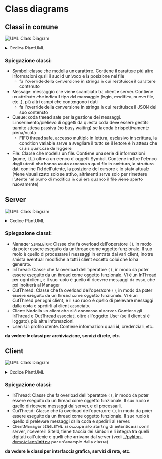 # Class diagrams

## Classi in comune

![UML Class Diagram](http://www.plantuml.com/plantuml/png/ZLB1Qkim4BphAvQSx3mItbcKaXvQQA6KqDoD8Yk9YYsvsfLfCFdthXMhII-XDysCTqSpyWf91Ofj8tIZ4E7zs6vz0mE81LIsbXFnN2T27u84VL0XeSwZ1AHQojveya48tvcW-7HcaO9r-w84xHqIY9F89dddm8GrZfAJTIJ6tHcaWUa-YyNFK5xoQX3Lti0mNeMEdG6PkGsZHnVRKL6Qh7SNxI7Xh9eGV61nwtqpubgHOhX-GU_UjXySIuX_S3CMwmEI8gjFi0k-7KUBgmNbnPi_9P_qyhV9fPfrD77CLEtipa_jVewSgDe98dTawggDPBv4fVk9rhtO6ofA2HlHHIesVEgzhQzwVxBDr5VkcuyHJM2C8E7yZ7SitFyb5Q-x7IdvmPmVR_P_kPpFyjybuQ1Gh8ohOzjy0m00)

<details>
<summary> Codice PlantUML </summary>
@startuml
class Symbol { 
- _id: SymbolId 
- _chr: char 
- _pos: std::vector

operator std::string() const 
}

class SymbolId {
client_id: int
char_id: int 
}

Symbol -- SymbolId

class Message {
- _type : MessageTypeEnum
- _action : MessageActionEnum
- _error : bool
- _data : QJsonObject

+ operator std::string() const 
+ {static} fromJson(QJsonObject) : Message
+ toJson() : QJsonObject
}

class Queue {
_fifo: std::queue
_m: std::shared_mutex
_cv: std::cv
get(): T
put(T): void 
}

class File {
- _id: int
- _user_ids : vector<int>
+ {static} fromJson(QJsonObject) : File
+ toJson() : QJsonObject
}

File  *-- "0..*" Symbol : has
@enduml
</details>

### Spiegazione classi:

- Symbol: classe che modella un carattere. Contiene il carattere più altre informazioni quali il suo id univoco e la posizione nel file
  - fa l'override della conversione in stringa in cui restituisce il carattere contenuto
- Message: messaggio che viene scambiato tra client e server. Contiene un attributo che indica il tipo del messaggio (login, modifica, nuovo file, etc..), più altri campi che contengono i dati
  - fa l'override della conversione in stringa in cui restituisce il JSON del suo contenuto
- Queue: coda thread safe per la gestione dei messaggi. L'inserimento/prelievo di oggetti da questa coda deve essere gestito tramite attesa passiva (no busy waiting) se la coda è rispettivamente piena/vuota
  - FIFO thread safe, accesso multiplo in lettura, esclusivo in scrittura, la condition variable serve a svegliare il tutto se il lettore è in attesa che ci sia qualcosa da leggere
- File: Classe che modella un file. Contiene una serie di informazioni (nome, id..) oltre a un elenco di oggetti Symbol. Contiene inoltre l'elenco degli utenti che hanno avuto accesso a quel file in scrittura, la struttura dati contine l'id dell'utente, la posizione del cursore e lo stato attuale (viene visualizzato solo se attivo, altrimenti serve solo per rimettere l'utente nel punto di modifica in cui era quando il file viene aperto nuovamente)

## Server

![UML Class Diagram](http://www.plantuml.com/plantuml/png/SoWkIImgAStDuKhEIImkLl1Dp4jCJorIgERILiWlI2rABCalqj1Ki58eoyzCuUAgvOAgyymBoIXAJKmXgD2_j8H8bSuvcQbv9K1b2A7GujGYY813QbuAq9K0)

<details>
<summary> Codice PlantUML </summary>
@startuml
class Manager {
+ operator() : void

}

class InThread {
+ operator() : void

}

class OutThread {
+ operator() : void

}

class Client {

}

class User {

}
@enduml
</details>

### Spiegazione classi:

- Manager `SINGLETON`: Classe che fa overload dell'operatore `()`, in modo da poter essere eseguito da un thread come oggetto funzionale. Il suo ruolo è quello di processare i messaggi in entrata dai vari client, inoltre smista eventuali modifiche a tutti i client eccetto colui che lo ha generato.
- InThread: Classe che fa overload dell'operatore `()`, in modo da poter essere eseguito da un thread come oggetto funzionale. Vi è un InThread per ogni client, e il suo ruolo è quello di ricevere messaggi da esso, che poi inoltrerà al Manager
- OutThread: Classe che fa overload dell'operatore `()`, in modo da poter essere eseguito da un thread come oggetto funzionale. Vi è un OutThread per ogni client, e il suo ruolo è quello di prelevare messaggi dalla coda e spedirli al client associato.
- Client: Modella un client che si è connesso al server. Contiene gli InThread e OutThread associati, oltre all'oggetto User (se il client si è loggato), più altre informazioni.
- User: Un profilo utente. Contiene informazioni quali id, credenziali, etc..

**da vedere le classi per archiviazione, servizi di rete, etc.**

## Client

![UML Class Diagram](http://www.plantuml.com/plantuml/png/SoWkIImgAStDuKhEIImkLl3C2yaeIarCKQZcqbR8BqWjIYp9BzBGLB1IAClFJE6gvOAgyoyj8KwXSqvcQbw9Rs9UOdfg4Kx53gbvAK1700000)

<details>
<summary> Codice PlantUML </summary>
@startuml
class InThread {
+ operator() : void
}

class OutThread {
+ operator() : void
}

class ClientManager {
+ operator() : void
}
@enduml
</details>

### Spiegazione classi:

- InThread: Classe che fa overload dell'operatore `()`, in modo da poter essere eseguito da un thread come oggetto funzionale. Il suo ruolo è quello di ricevere messaggi dal server, e di processarli.
- OutThread: Classe che fa overload dell'operatore `()`, in modo da poter essere eseguito da un thread come oggetto funzionale. Il suo ruolo è quello di prelevare messaggi dalla coda e spedirli al server.
- ClientManager `SINGLETON`: si occupa allo starting di autenticarsi con il server, ricevere il SiteId, tiene traccia dei simboli e li integra tra quelli digitati dall'utente e quelli che arrivano dal server (vedi [../pyhton-demo/client/__init__.py](https://github.com/aleoli/Shared-Editor/blob/master/python-demo/client/__init__.py) per un'esempio della classe)

**da vedere le classi per interfaccia grafica, servizi di rete, etc.**
